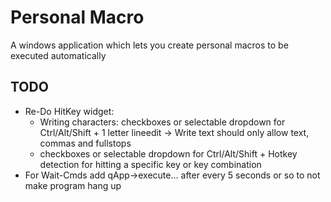 # Personal Macro
A windows application which lets you create personal macros to be executed automatically

## TODO 
- Re-Do HitKey widget:
  - Writing characters: checkboxes or selectable dropdown for Ctrl/Alt/Shift + 1 letter lineedit -> Write text should only allow text, commas and fullstops
  - checkboxes or selectable dropdown for Ctrl/Alt/Shift + Hotkey detection for hitting a specific key or key combination  
- For Wait-Cmds add qApp->execute... after every 5 seconds or so to not make program hang up
